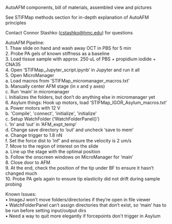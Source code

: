 
AutoAFM components, bill of materials, assembled view and pictures

See STIFMap methods section for in-depth explanation of AutoAFM principles

Contact Connor Stashko (cstashko@hmc.edu) for questions

AutoAFM Pipeline:  
                                            1. Thaw slide on hand and wash away OCT in PBS for 5 min  
    2. Probe PA gels of known stiffness as a baseline  
    3. Load tissue sample with approx. 250 uL of PBS + propidium iodide + CNA35   
    4. Open ‘STIFMap_Jupyter_script.ipynb’ in Jupyter and run it all  
    5. Open MicroManager  
        a. Load macros from 'STIFMap_micromanager_macros.txt'  
        b. Manually center AFM stage (in x and y axes)   
        c. Run ‘main’ in micromanager  
            i. Initializes the folders, but don’t do anything else in micromanager yet  
    6. Asylum things: Hook up motors, load ‘STIFMap_IGOR_Asylum_macros.txt’  
        a. Power motors with 12 V  
        b. 'Compile', 'connect', 'initialize', 'initialize'  
        c. Setup WatchFolder (‘WatchFolderPanel()’)  
            i. ‘In’ and ‘out’ in ‘AFM_expt_temp’  
        d. Change save directory to ‘out’ and uncheck ‘save to mem’  
        e. Change trigger to 1.8 nN  
        f. Set the force dist to ‘inf’ and ensure the velocity is 2 um/s  
    7. Move to the region of interest on the slide  
        a. Line up the stage with the optimal position  
        b. Follow the onscreen windows on MicroManager for ‘main’    
    8. Close door to AFM  
    9. At the end, check the position of the tip under BF to ensure it hasn’t changed much  
    10. Probe PA gels again to ensure tip elasticity did not drift during sample probing  
  
Known Issues:  
    • ImageJ won’t move folders/directories if they’re open in file viewer  
    • WatchFolderPanel can’t assign directories that don’t exist, so ‘main’ has to be run before setting input/output dirs  
    • Need a way to quit more elegantly if forcepoints don't trigger in Asylum  
